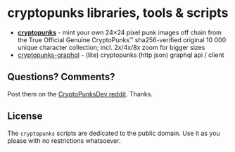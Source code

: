 # cryptopunks libraries, tools & scripts

- [**cryptopunks**](cryptopunks) - mint your own 24×24 pixel punk images off chain from the True Official Genuine CryptoPunks™ sha256-verified original 10 000 unique character collection; incl. 2x/4x/8x zoom for bigger sizes
- [cryptopunks-graphql](cryptopunks-graphql) - (lite) cryptopunks (http json) graphql api / client






## Questions? Comments?

Post them on the [CryptoPunksDev reddit](https://old.reddit.com/r/CryptoPunksDev). Thanks.


## License

The `cryptopunks` scripts are dedicated to the public domain.
Use it as you please with no restrictions whatsoever.

